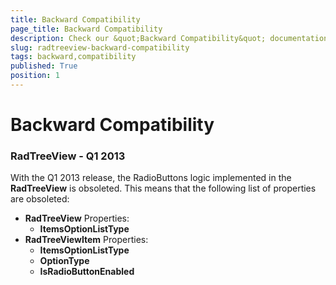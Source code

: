 ```yaml
---
title: Backward Compatibility
page_title: Backward Compatibility
description: Check our &quot;Backward Compatibility&quot; documentation article for the RadTreeView WPF control.
slug: radtreeview-backward-compatibility
tags: backward,compatibility
published: True
position: 1
---
```


# Backward Compatibility

### RadTreeView - Q1 2013

With the Q1 2013 release, the RadioButtons logic implemented in the __RadTreeView__ is obsoleted. This means that the following list of properties are obsoleted:

* __RadTreeView__ Properties:
	* __ItemsOptionListType__
* __RadTreeViewItem__ Properties:
	* __ItemsOptionListType__
	* __OptionType__
	* __IsRadioButtonEnabled__